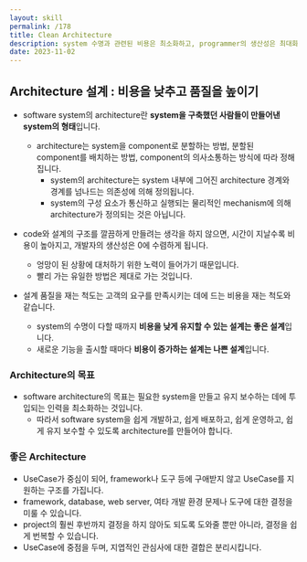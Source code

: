 ```yaml
---
layout: skill
permalink: /178
title: Clean Architecture
description: system 수명과 관련된 비용은 최소화하고, programmer의 생산성은 최대화할 수 있는 architecture가 좋은 architecture입니다.
date: 2023-11-02
---
```



## Architecture 설계 : 비용을 낮추고 품질을 높이기

- software system의 architecture란 **system을 구축했던 사람들이 만들어낸 system의 형태**입니다.
    - architecture는 system을 component로 분할하는 방법, 분할된 component를 배치하는 방법, component의 의사소통하는 방식에 따라 정해집니다.
        - system의 architecture는 system 내부에 그어진 architecture 경계와 경계를 넘나드는 의존성에 의해 정의됩니다.
        - system의 구성 요소가 통신하고 실행되는 물리적인 mechanism에 의해 architecture가 정의되는 것은 아닙니다.

- code와 설계의 구조를 깔끔하게 만들려는 생각을 하지 않으면, 시간이 지날수록 비용이 높아지고, 개발자의 생산성은 0에 수렴하게 됩니다.
    - 엉망이 된 상황에 대처하기 위한 노력이 들어가기 때문입니다.
    - 빨리 가는 유일한 방법은 제대로 가는 것입니다.

- 설계 품질을 재는 척도는 고객의 요구를 만족시키는 데에 드는 비용을 재는 척도와 같습니다.
    - system의 수명이 다할 때까지 **비용을 낮게 유지할 수 있는 설계는 좋은 설계**입니다.
    - 새로운 기능을 출시할 때마다 **비용이 증가하는 설계는 나쁜 설계**입니다.


### Architecture의 목표

- software architecture의 목표는 필요한 system을 만들고 유지 보수하는 데에 투입되는 인력을 최소화하는 것입니다.
    - 따라서 software system을 쉽게 개발하고, 쉽게 배포하고, 쉽게 운영하고, 쉽게 유지 보수할 수 있도록 architecture를 만들어야 합니다.


### 좋은 Architecture

- UseCase가 중심이 되어, framework나 도구 등에 구애받지 않고 UseCase를 지원하는 구조를 가집니다.
- framework, database, web server, 여타 개발 환경 문제나 도구에 대한 결정을 미룰 수 있습니다.
- project의 훨씬 후반까지 결정을 하지 않아도 되도록 도와줄 뿐만 아니라, 결정을 쉽게 번복할 수 있습니다.
- UseCase에 중점을 두며, 지엽적인 관심사에 대한 결합은 분리시킵니다.


